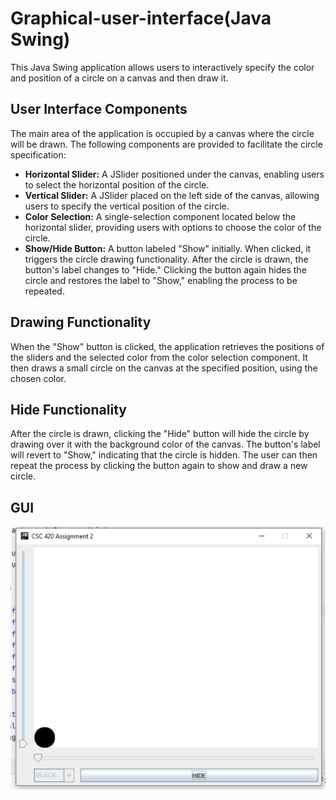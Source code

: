 # Graphical-user-interface(Java Swing)
This Java Swing application allows users to interactively specify the color and position of a circle on a canvas and then draw it.

## User Interface Components
The main area of the application is occupied by a canvas where the circle will be drawn. The following components are provided to facilitate the circle specification:

- **Horizontal Slider:** A JSlider positioned under the canvas, enabling users to select the horizontal position of the circle.
- **Vertical Slider:** A JSlider placed on the left side of the canvas, allowing users to specify the vertical position of the circle.
- **Color Selection:** A single-selection component located below the horizontal slider, providing users with options to choose the color of the circle.
- **Show/Hide Button:** A button labeled "Show" initially. When clicked, it triggers the circle drawing functionality. After the circle is drawn, the button's label changes to "Hide." Clicking the button again hides the circle and restores the label to "Show," enabling the process to be repeated.

## Drawing Functionality
When the "Show" button is clicked, the application retrieves the positions of the sliders and the selected color from the color selection component. It then draws a small circle on the canvas at the specified position, using the chosen color.

## Hide Functionality
After the circle is drawn, clicking the "Hide" button will hide the circle by drawing over it with the background color of the canvas. The button's label will revert to "Show," indicating that the circle is hidden. The user can then repeat the process by clicking the button again to show and draw a new circle.

## GUI
<img width="600" alt="GUI picture" src="https://github.com/umangptl/Graphical-user-interface/blob/main/GUI.png">
